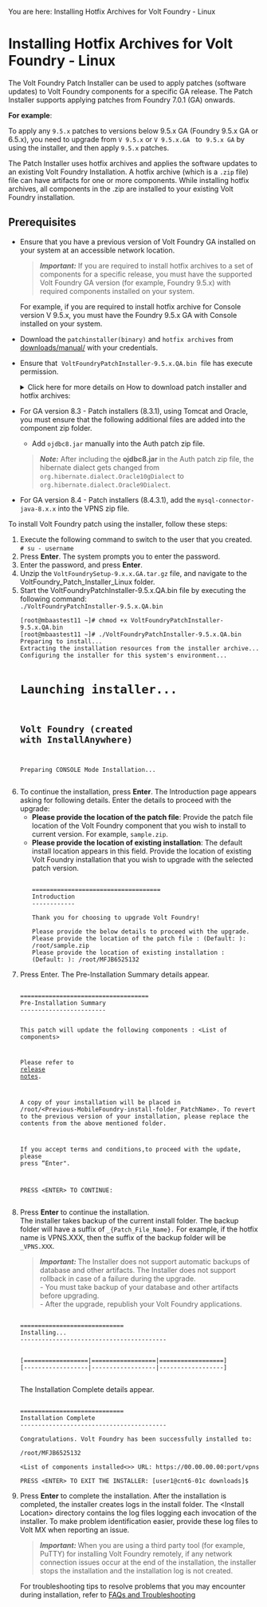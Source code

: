                          

You are here: Installing Hotfix Archives for Volt Foundry - Linux

Installing Hotfix Archives for Volt Foundry - Linux
=====================================================

The Volt Foundry Patch Installer can be used to apply patches (software updates) to Volt Foundry components for a specific GA release. The Patch Installer supports applying patches from Foundry 7.0.1 (GA) onwards.

**For example**:

To apply any `9.5.x` patches to versions below 9.5.x GA (Foundry 9.5.x GA or 6.5.x), you need to upgrade from `V 9.5.x` or `V 9.5.x.GA`   to  `9.5.x GA` by using the installer, and then apply `9.5.x` patches.

The Patch Installer uses hotfix archives and applies the software updates to an existing Volt Foundry Installation. A hotfix archive (which is a `.zip` file) file can have artifacts for one or more components. While installing hotfix archives, all components in the .zip are installed to your existing Volt Foundry installation. 


Prerequisites
-------------

*   Ensure that you have a previous version of Volt Foundry GA installed on your system at an accessible network location.
    
    > **_Important:_** If you are required to install hotfix archives to a set of components for a specific release, you must have the supported Volt Foundry GA version (for example, Foundry 9.5.x) with required components installed on your system.  
      
    For example, if you are required to install hotfix archive for Console version V 9.5.x, you must have the Foundry 9.5.x GA with Console installed on your system.
    
*   Download the `patchinstaller(binary)` and `hotfix archives` from [downloads/manual/](https://hclsoftware.flexnetoperations.com/flexnet/operationsportal/entitledDownloadFile.action?downloadPkgId=HCL_Volt_Foundry_v9.2.x&orgId=HCL&fromRecentFile=false&fromRecentPkg=true&fromDL=false) with your credentials.
*   Ensure that  `VoltFoundryPatchInstaller-9.5.x.QA.bin`  file has execute permission.
    
    
    <details close markdown="block"><summary>Click here for more details on How to download patch installer and hotfix archives:</summary>
        
    To download Volt Foundry Patch Installer and hotfixes, follow these steps:
        
    1.   Log in to [](http://developer.voltmx.com/VoltMXReleases)[downloads/manual/](http://community.hclvoltmx.com/downloads/manual/). You can obtain a user name and password from your sales representative or partner.
    2.  Navigate to the **Volt Foundry** section.
    3.  From the **Volt Foundry Patch Installer**, select the specific release from the **Version** drop-down list and then click on the specific release related files you want to download based on your platform (Windows or Linux).  
            For example, if you want to download `Volt Foundry Patch Installer 8.0 GA`, select the `8.0 GA` version from the drop-down list, and then click the **Installer\_Linux** link.
    4.  For the required hotfix components, select the specific release from the **Version** drop-down list and then click **Download**.

    </details>
    
*   For GA version 8.3 - Patch installers (8.3.1), using Tomcat and Oracle, you must ensure that the following additional files are added into the component zip folder.
    
    *   Add `ojdbc8.jar` manually into the Auth patch zip file.
    
    > **_Note:_** After including the **ojdbc8.jar** in the Auth patch zip file, the hibernate dialect gets changed from `org.hibernate.dialect.Oracle10gDialect` to `org.hibernate.dialect.Oracle9Dialect`.
    
*   For GA version 8.4 - Patch installers (8.4.3.1), add the `mysql-connector-java-8.x.x` into the VPNS zip file.

To install Volt Foundry patch using the installer, follow these steps:

<ol>
<li>Execute the following command to switch to the user that you created.<br><code># su - username</code></li>
<li>Press <b>Enter</b>. The system prompts you to enter the password.</li>
<li>Enter the password, and press <b>Enter</b>.</li>
<li>Unzip the <code>VoltFoundrySetup-9.x.x.GA.tar.gz</code> file, and navigate to the VoltFoundry_Patch_Installer_Linux folder.</li>
<li>Start the VoltFoundryPatchInstaller-9.5.x.QA.bin file by executing the following command:<br><code>./VoltFoundryPatchInstaller-9.5.x.QA.bin</code>
<pre><code>[root@mbaastest11 ~]# chmod +x VoltFoundryPatchInstaller-9.5.x.QA.bin
[root@mbaastest11 ~]# ./VoltFoundryPatchInstaller-9.5.x.QA.bin
Preparing to install...
Extracting the installation resources from the installer archive...
Configuring the installer for this system's environment...

Launching installer...
====================================
Volt Foundry (created with InstallAnywhere)
------------------------------------
Preparing CONSOLE Mode Installation...</code></pre>
</li>
<li>To continue the installation, press <b>Enter</b>. The Introduction page appears asking for following details. Enter the details to proceed with the upgrade:
<ul>
<li><b>Please provide the location of the patch file</b>: Provide the patch file location of the Volt Foundry component that you wish to install to current version. For example, <code>sample.zip</code>.</li>
<li><b>Please provide the location of existing installation</b>: The default install location appears in this field. Provide the location of existing Volt Foundry installation that you wish to upgrade with the selected patch version.

<pre><code>
====================================
Introduction
------------

Thank you for choosing to upgrade Volt Foundry!

Please provide the below details to proceed with the upgrade.
Please provide the location of the patch file : (Default: ): /root/sample.zip
Please provide the location of existing installation : (Default: ): /root/MFJB6525132
</code></pre>
</li></ul>
</li>
<li>Press Enter. The Pre-Installation Summary details appear.<br>
<pre><code>
====================================
Pre-Installation Summary
------------------------

This patch will update the following components : &lt;List of components&gt;

Please refer to <a href="https://opensource.hcltechsw.com/volt-mx-docs/95/docs/documentation/VMX_release_notes.html">release notes</a>.  


A copy of your installation will be placed in /root/&lt;Previous-MobileFoundry-install-folder_PatchName&gt;. To revert to the previous version of your installation, please replace the contents from the above mentioned folder.

If you accept terms and conditions,to proceed with the update, please press “Enter".

PRESS &lt;ENTER&gt; TO CONTINUE:</code></pre>
</li>
<li>Press <b>Enter</b> to continue the installation.<br>
The installer takes backup of the current install folder. The backup folder will have a suffix of <code>_{Patch_File_Name}.</code> For example, if the hotfix name is VPNS.XXX, then the suffix of the backup folder will be <code>_VPNS.XXX</code>.
<blockquote><em><b>Important: </b></em>The Installer does not support automatic backups of database and other artifacts. The Installer does not support rollback in case of a failure during the upgrade.<br>
- You must take backup of your database and other artifacts before upgrading.<br>
- After the upgrade, republish your Volt Foundry applications.
</blockquote>
<pre><code>
=============================
Installing...
-----------------------------------------

[==================|==================|==================]
[------------------|------------------|------------------]
</code></pre>
The Installation Complete details appear.
<pre><code>
=============================
Installation Complete
-----------------------------------------

Congratulations. Volt Foundry has been successfully installed to:

/root/MFJB6525132

&lt;List of components installed<&gt;> URL: https://00.00.00.00:port/vpns

PRESS &lt;ENTER&gt; TO EXIT THE INSTALLER: [user1@cnt6-01c downloads]$
</code></pre>
</li>
<li>
Press <b>Enter</b> to complete the installation. After the installation is completed, the installer creates logs in the install folder.
The &lt;Install Location&gt; directory contains the log files logging each invocation of the installer. To make problem identification easier, provide these log files to Volt MX when reporting an issue.
<blockquote><em><b>Important: </b></em>
When you are using a third party tool (for example, PuTTY) for installing Volt Foundry remotely, if any network connection issues occur at the end of the installation, the installer stops the installation and the installation log is not created.
</blockquote>
For troubleshooting tips to resolve problems that you may encounter during installation, refer to <a href="../Content/Troubleshooting.html">FAQs and Troubleshooting</a>
</li>
</ol>










